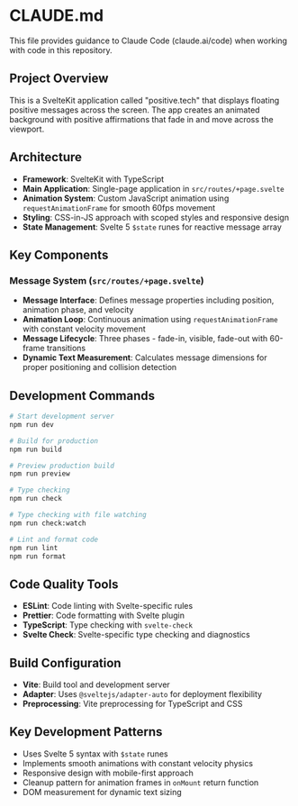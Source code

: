 # CLAUDE.md

This file provides guidance to Claude Code (claude.ai/code) when working with code in this repository.

## Project Overview

This is a SvelteKit application called "positive.tech" that displays floating positive messages across the screen. The app creates an animated background with positive affirmations that fade in and move across the viewport.

## Architecture

- **Framework**: SvelteKit with TypeScript
- **Main Application**: Single-page application in `src/routes/+page.svelte`
- **Animation System**: Custom JavaScript animation using `requestAnimationFrame` for smooth 60fps movement
- **Styling**: CSS-in-JS approach with scoped styles and responsive design
- **State Management**: Svelte 5 `$state` runes for reactive message array

## Key Components

### Message System (`src/routes/+page.svelte`)
- **Message Interface**: Defines message properties including position, animation phase, and velocity
- **Animation Loop**: Continuous animation using `requestAnimationFrame` with constant velocity movement
- **Message Lifecycle**: Three phases - fade-in, visible, fade-out with 60-frame transitions
- **Dynamic Text Measurement**: Calculates message dimensions for proper positioning and collision detection

## Development Commands

```bash
# Start development server
npm run dev

# Build for production
npm run build

# Preview production build
npm run preview

# Type checking
npm run check

# Type checking with file watching
npm run check:watch

# Lint and format code
npm run lint
npm run format
```

## Code Quality Tools

- **ESLint**: Code linting with Svelte-specific rules
- **Prettier**: Code formatting with Svelte plugin
- **TypeScript**: Type checking with `svelte-check`
- **Svelte Check**: Svelte-specific type checking and diagnostics

## Build Configuration

- **Vite**: Build tool and development server
- **Adapter**: Uses `@sveltejs/adapter-auto` for deployment flexibility
- **Preprocessing**: Vite preprocessing for TypeScript and CSS

## Key Development Patterns

- Uses Svelte 5 syntax with `$state` runes
- Implements smooth animations with constant velocity physics
- Responsive design with mobile-first approach
- Cleanup pattern for animation frames in `onMount` return function
- DOM measurement for dynamic text sizing